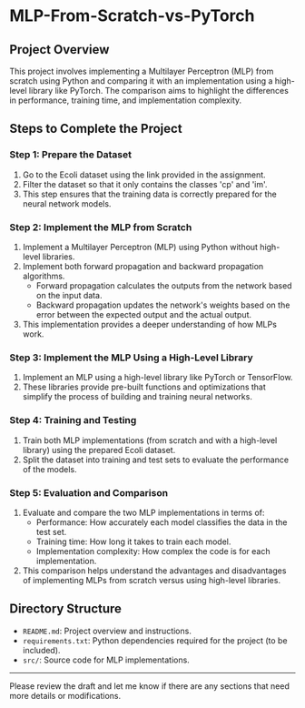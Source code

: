 # MLP-From-Scratch-vs-PyTorch

## Project Overview
This project involves implementing a Multilayer Perceptron (MLP) from scratch using Python and comparing it with an implementation using a high-level library like PyTorch. The comparison aims to highlight the differences in performance, training time, and implementation complexity.

## Steps to Complete the Project

### Step 1: Prepare the Dataset
1. Go to the Ecoli dataset using the link provided in the assignment.
2. Filter the dataset so that it only contains the classes 'cp' and 'im'.
3. This step ensures that the training data is correctly prepared for the neural network models.

### Step 2: Implement the MLP from Scratch
1. Implement a Multilayer Perceptron (MLP) using Python without high-level libraries.
2. Implement both forward propagation and backward propagation algorithms.
   - Forward propagation calculates the outputs from the network based on the input data.
   - Backward propagation updates the network's weights based on the error between the expected output and the actual output.
3. This implementation provides a deeper understanding of how MLPs work.

### Step 3: Implement the MLP Using a High-Level Library
1. Implement an MLP using a high-level library like PyTorch or TensorFlow.
2. These libraries provide pre-built functions and optimizations that simplify the process of building and training neural networks.

### Step 4: Training and Testing
1. Train both MLP implementations (from scratch and with a high-level library) using the prepared Ecoli dataset.
2. Split the dataset into training and test sets to evaluate the performance of the models.

### Step 5: Evaluation and Comparison
1. Evaluate and compare the two MLP implementations in terms of:
   - Performance: How accurately each model classifies the data in the test set.
   - Training time: How long it takes to train each model.
   - Implementation complexity: How complex the code is for each implementation.
2. This comparison helps understand the advantages and disadvantages of implementing MLPs from scratch versus using high-level libraries.

## Directory Structure
- `README.md`: Project overview and instructions.
- `requirements.txt`: Python dependencies required for the project (to be included).
- `src/`: Source code for MLP implementations.


---

Please review the draft and let me know if there are any sections that need more details or modifications.
